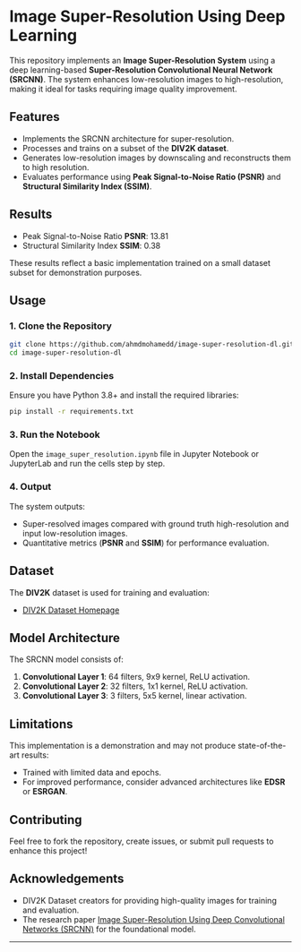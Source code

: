 # Image Super-Resolution Using Deep Learning

This repository implements an **Image Super-Resolution System** using a deep learning-based **Super-Resolution Convolutional Neural Network (SRCNN)**. The system enhances low-resolution images to high-resolution, making it ideal for tasks requiring image quality improvement.

## Features
- Implements the SRCNN architecture for super-resolution.
- Processes and trains on a subset of the **DIV2K dataset**.
- Generates low-resolution images by downscaling and reconstructs them to high resolution.
- Evaluates performance using **Peak Signal-to-Noise Ratio (PSNR)** and **Structural Similarity Index (SSIM)**.

## Results
- Peak Signal-to-Noise Ratio **PSNR**: 13.81
- Structural Similarity Index **SSIM**: 0.38

These results reflect a basic implementation trained on a small dataset subset for demonstration purposes.

## Usage

### 1. Clone the Repository
```bash
git clone https://github.com/ahmdmohamedd/image-super-resolution-dl.git
cd image-super-resolution-dl
```

### 2. Install Dependencies
Ensure you have Python 3.8+ and install the required libraries:
```bash
pip install -r requirements.txt
```

### 3. Run the Notebook
Open the `image_super_resolution.ipynb` file in Jupyter Notebook or JupyterLab and run the cells step by step.

### 4. Output
The system outputs:
- Super-resolved images compared with ground truth high-resolution and input low-resolution images.
- Quantitative metrics (**PSNR** and **SSIM**) for performance evaluation.

## Dataset
The **DIV2K** dataset is used for training and evaluation:
- [DIV2K Dataset Homepage](https://data.vision.ee.ethz.ch/cvl/DIV2K/)

## Model Architecture
The SRCNN model consists of:
1. **Convolutional Layer 1**: 64 filters, 9x9 kernel, ReLU activation.
2. **Convolutional Layer 2**: 32 filters, 1x1 kernel, ReLU activation.
3. **Convolutional Layer 3**: 3 filters, 5x5 kernel, linear activation.

## Limitations
This implementation is a demonstration and may not produce state-of-the-art results:
- Trained with limited data and epochs.
- For improved performance, consider advanced architectures like **EDSR** or **ESRGAN**.

## Contributing
Feel free to fork the repository, create issues, or submit pull requests to enhance this project!

## Acknowledgements
- DIV2K Dataset creators for providing high-quality images for training and evaluation.
- The research paper [Image Super-Resolution Using Deep Convolutional Networks (SRCNN)](https://arxiv.org/abs/1501.00092) for the foundational model.

---
